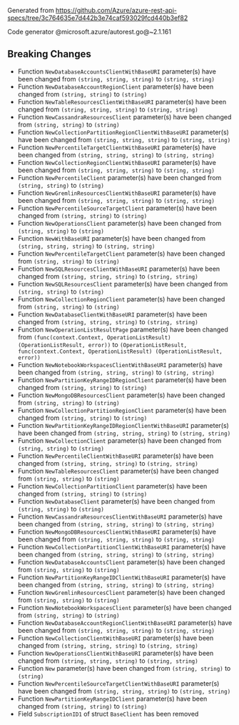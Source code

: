 Generated from https://github.com/Azure/azure-rest-api-specs/tree/3c764635e7d442b3e74caf593029fcd440b3ef82

Code generator @microsoft.azure/autorest.go@~2.1.161

## Breaking Changes

- Function `NewDatabaseAccountsClientWithBaseURI` parameter(s) have been changed from `(string, string, string)` to `(string, string)`
- Function `NewDatabaseAccountRegionClient` parameter(s) have been changed from `(string, string)` to `(string)`
- Function `NewTableResourcesClientWithBaseURI` parameter(s) have been changed from `(string, string, string)` to `(string, string)`
- Function `NewCassandraResourcesClient` parameter(s) have been changed from `(string, string)` to `(string)`
- Function `NewCollectionPartitionRegionClientWithBaseURI` parameter(s) have been changed from `(string, string, string)` to `(string, string)`
- Function `NewPercentileTargetClientWithBaseURI` parameter(s) have been changed from `(string, string, string)` to `(string, string)`
- Function `NewCollectionRegionClientWithBaseURI` parameter(s) have been changed from `(string, string, string)` to `(string, string)`
- Function `NewPercentileClient` parameter(s) have been changed from `(string, string)` to `(string)`
- Function `NewGremlinResourcesClientWithBaseURI` parameter(s) have been changed from `(string, string, string)` to `(string, string)`
- Function `NewPercentileSourceTargetClient` parameter(s) have been changed from `(string, string)` to `(string)`
- Function `NewOperationsClient` parameter(s) have been changed from `(string, string)` to `(string)`
- Function `NewWithBaseURI` parameter(s) have been changed from `(string, string, string)` to `(string, string)`
- Function `NewPercentileTargetClient` parameter(s) have been changed from `(string, string)` to `(string)`
- Function `NewSQLResourcesClientWithBaseURI` parameter(s) have been changed from `(string, string, string)` to `(string, string)`
- Function `NewSQLResourcesClient` parameter(s) have been changed from `(string, string)` to `(string)`
- Function `NewCollectionRegionClient` parameter(s) have been changed from `(string, string)` to `(string)`
- Function `NewDatabaseClientWithBaseURI` parameter(s) have been changed from `(string, string, string)` to `(string, string)`
- Function `NewOperationListResultPage` parameter(s) have been changed from `(func(context.Context, OperationListResult) (OperationListResult, error))` to `(OperationListResult, func(context.Context, OperationListResult) (OperationListResult, error))`
- Function `NewNotebookWorkspacesClientWithBaseURI` parameter(s) have been changed from `(string, string, string)` to `(string, string)`
- Function `NewPartitionKeyRangeIDRegionClient` parameter(s) have been changed from `(string, string)` to `(string)`
- Function `NewMongoDBResourcesClient` parameter(s) have been changed from `(string, string)` to `(string)`
- Function `NewCollectionPartitionRegionClient` parameter(s) have been changed from `(string, string)` to `(string)`
- Function `NewPartitionKeyRangeIDRegionClientWithBaseURI` parameter(s) have been changed from `(string, string, string)` to `(string, string)`
- Function `NewCollectionClient` parameter(s) have been changed from `(string, string)` to `(string)`
- Function `NewPercentileClientWithBaseURI` parameter(s) have been changed from `(string, string, string)` to `(string, string)`
- Function `NewTableResourcesClient` parameter(s) have been changed from `(string, string)` to `(string)`
- Function `NewCollectionPartitionClient` parameter(s) have been changed from `(string, string)` to `(string)`
- Function `NewDatabaseClient` parameter(s) have been changed from `(string, string)` to `(string)`
- Function `NewCassandraResourcesClientWithBaseURI` parameter(s) have been changed from `(string, string, string)` to `(string, string)`
- Function `NewMongoDBResourcesClientWithBaseURI` parameter(s) have been changed from `(string, string, string)` to `(string, string)`
- Function `NewCollectionPartitionClientWithBaseURI` parameter(s) have been changed from `(string, string, string)` to `(string, string)`
- Function `NewDatabaseAccountsClient` parameter(s) have been changed from `(string, string)` to `(string)`
- Function `NewPartitionKeyRangeIDClientWithBaseURI` parameter(s) have been changed from `(string, string, string)` to `(string, string)`
- Function `NewGremlinResourcesClient` parameter(s) have been changed from `(string, string)` to `(string)`
- Function `NewNotebookWorkspacesClient` parameter(s) have been changed from `(string, string)` to `(string)`
- Function `NewDatabaseAccountRegionClientWithBaseURI` parameter(s) have been changed from `(string, string, string)` to `(string, string)`
- Function `NewCollectionClientWithBaseURI` parameter(s) have been changed from `(string, string, string)` to `(string, string)`
- Function `NewOperationsClientWithBaseURI` parameter(s) have been changed from `(string, string, string)` to `(string, string)`
- Function `New` parameter(s) have been changed from `(string, string)` to `(string)`
- Function `NewPercentileSourceTargetClientWithBaseURI` parameter(s) have been changed from `(string, string, string)` to `(string, string)`
- Function `NewPartitionKeyRangeIDClient` parameter(s) have been changed from `(string, string)` to `(string)`
- Field `SubscriptionID1` of struct `BaseClient` has been removed
